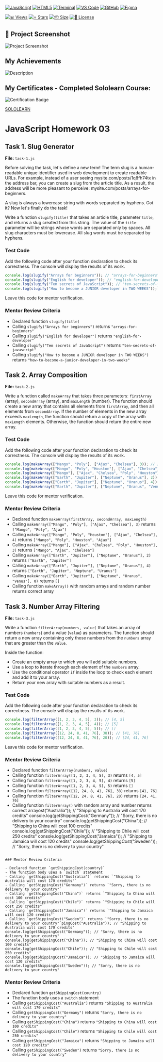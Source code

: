 <!-- AUTOGEN:STATS -->
[![JavaScript](https://img.shields.io/badge/JavaScript-F7DF1E?style=for-the-badge&logo=javascript&logoColor=black)](https://developer.mozilla.org/en-US/docs/Web/JavaScript) [![HTML5](https://img.shields.io/badge/HTML5-E34F26?style=for-the-badge&logo=html5&logoColor=white)](https://developer.mozilla.org/en-US/docs/Web/HTML) [![Terminal](https://img.shields.io/badge/mac%20terminal-000000?style=for-the-badge&logo=apple&logoColor=white&labelColor=000000)](https://support.apple.com/guide/terminal/welcome/mac) [![VS Code](https://img.shields.io/badge/VS_Code-007ACC?style=for-the-badge&logo=visual-studio-code&logoColor=white)](https://code.visualstudio.com/) [![GitHub](https://img.shields.io/badge/GitHub-181717?style=for-the-badge&logo=github&logoColor=white)](https://github.com/) [![Figma](https://img.shields.io/badge/Figma-F24E1E?style=for-the-badge&logo=figma&logoColor=white)](https://www.figma.com/)

[![📊 Views](https://img.shields.io/endpoint?url=https://raw.githubusercontent.com/VuToV-Mykola/goit-js-hw-03/main/assets/db/visitors-badge.json)](https://github.com/VuToV-Mykola/goit-js-hw-03/graphs/traffic)
[![⭐ Stars](https://img.shields.io/endpoint?url=https://raw.githubusercontent.com/VuToV-Mykola/goit-js-hw-03/main/assets/db/likes-badge.json)](https://github.com/VuToV-Mykola/goit-js-hw-03/actions/workflows/screenshot-and-visitor.yaml)
[![📦 Size](https://img.shields.io/endpoint?url=https://raw.githubusercontent.com/VuToV-Mykola/goit-js-hw-03/main/assets/db/repo-size.json)](https://github.com/VuToV-Mykola/goit-js-hw-03)
[![📄 License](https://img.shields.io/endpoint?url=https://raw.githubusercontent.com/VuToV-Mykola/goit-js-hw-03/main/assets/db/repo-license.json)](https://github.com/VuToV-Mykola/goit-js-hw-03/blob/main/LICENSE)

## 📸 Project Screenshot
![Project Screenshot](./assets/screenshot.png)
<!-- END:AUTOGEN -->

## My Achievements

![Description](./assets/head.jpg) <!-- ![Description](./assets/hw-05.jpg) -->

## My Certificates - Completed Sololearn Course:

![Certification Badge](./assets/certificat.jpg)

[SOLOLEARN](https://www.sololearn.com/certificates/CT-VJXN3HQH)

# JavaScript Homework 03

## Task 1. Slug Generator

**File:** `task-1.js`

Before solving the task, let's define a new term!
The term slug is a human-readable unique identifier used in web development to create readable URLs.
For example, instead of a user seeing mysite.com/posts/1q8fh74tx in the address bar, you can create a slug from the article title. As a result, the address will be more pleasant to perceive: mysite.com/posts/arrays-for-beginners.

A slug is always a lowercase string with words separated by hyphens.
Got it? Now let's finally do the task!

Write a function `slugify(title)` that takes an article title, parameter `title`, and returns a slug created from this string.
The value of the `title` parameter will be strings whose words are separated only by spaces.
All slug characters must be lowercase.
All slug words must be separated by hyphens.

### Test Code

Add the following code after your function declaration to check its correctness. The console will display the results of its work.

```javascript
console.log(slugify("Arrays for beginners")); // "arrays-for-beginners"
console.log(slugify("English for developer")); // "english-for-developer"
console.log(slugify("Ten secrets of JavaScript")); // "ten-secrets-of-javascript"
console.log(slugify("How to become a JUNIOR developer in TWO WEEKS")); // "how-to-become-a-junior-developer-in-two-weeks"
```

Leave this code for mentor verification.

### Mentor Review Criteria

- Declared function `slugify(title)`
- Calling `slugify("Arrays for beginners")` returns `"arrays-for-beginners"`
- Calling `slugify("English for developer")` returns `"english-for-developer"`
- Calling `slugify("Ten secrets of JavaScript")` returns `"ten-secrets-of-javascript"`
- Calling `slugify("How to become a JUNIOR developer in TWO WEEKS")` returns `"how-to-become-a-junior-developer-in-two-weeks"`

## Task 2. Array Composition

**File:** `task-2.js`

Write a function called `makeArray` that takes three parameters: `firstArray` (array), `secondArray` (array), and `maxLength` (number). The function should create a new array that contains all elements from `firstArray`, and then all elements from `secondArray`.
If the number of elements in the new array exceeds `maxLength`, the function should return a copy of the array with `maxLength` elements.
Otherwise, the function should return the entire new array.

### Test Code

Add the following code after your function declaration to check its correctness. The console will display the results of its work.

```javascript
console.log(makeArray(["Mango", "Poly"], ["Ajax", "Chelsea"], 3)); // ["Mango", "Poly", "Ajax"]
console.log(makeArray(["Mango", "Poly", "Houston"], ["Ajax", "Chelsea"], 4)); // ["Mango", "Poly", "Houston", "Ajax"]
console.log(makeArray(["Mango"], ["Ajax", "Chelsea", "Poly", "Houston"], 3)); // ["Mango", "Ajax", "Chelsea"]
console.log(makeArray(["Earth", "Jupiter"], ["Neptune", "Uranus"], 2)); // ["Earth", "Jupiter"]
console.log(makeArray(["Earth", "Jupiter"], ["Neptune", "Uranus"], 4)); // ["Earth", "Jupiter", "Neptune", "Uranus"]
console.log(makeArray(["Earth", "Jupiter"], ["Neptune", "Uranus", "Venus"], 0)); // []
```

Leave this code for mentor verification.

### Mentor Review Criteria

- Declared function `makeArray(firstArray, secondArray, maxLength)`
- Calling `makeArray(["Mango", "Poly"], ["Ajax", "Chelsea"], 3)` returns `["Mango", "Poly", "Ajax"]`
- Calling `makeArray(["Mango", "Poly", "Houston"], ["Ajax", "Chelsea"], 4)` returns `["Mango", "Poly", "Houston", "Ajax"]`
- Calling `makeArray(["Mango"], ["Ajax", "Chelsea", "Poly", "Houston"], 3)` returns `["Mango", "Ajax", "Chelsea"]`
- Calling `makeArray(["Earth", "Jupiter"], ["Neptune", "Uranus"], 2)` returns `["Earth", "Jupiter"]`
- Calling `makeArray(["Earth", "Jupiter"], ["Neptune", "Uranus"], 4)` returns `["Earth", "Jupiter", "Neptune", "Uranus"]`
- Calling `makeArray(["Earth", "Jupiter"], ["Neptune", "Uranus", "Venus"], 0)` returns `[]`
- Calling function `makeArray()` with random arrays and random number returns correct array

## Task 3. Number Array Filtering

**File:** `task-3.js`

Write a function `filterArray(numbers, value)` that takes an array of numbers (`numbers`) and a value (`value`) as parameters. The function should return a new array containing only those numbers from the `numbers` array that are greater than the `value`.

Inside the function:
- Create an empty array to which you will add suitable numbers.
- Use a loop to iterate through each element of the `numbers` array.
- Use the conditional operator `if` inside the loop to check each element and add it to your array.
- Return your new array with suitable numbers as a result.

### Test Code

Add the following code after your function declaration to check its correctness. The console will display the results of its work.

```javascript
console.log(filterArray([1, 2, 3, 4, 5], 3)); // [4, 5]
console.log(filterArray([1, 2, 3, 4, 5], 4)); // [5]
console.log(filterArray([1, 2, 3, 4, 5], 5)); // []
console.log(filterArray([12, 24, 8, 41, 76], 38)); // [41, 76]
console.log(filterArray([12, 24, 8, 41, 76], 20)); // [24, 41, 76]
```

Leave this code for mentor verification.

### Mentor Review Criteria

- Declared function `filterArray(numbers, value)`
- Calling function `filterArray([1, 2, 3, 4, 5], 3)` returns `[4, 5]`
- Calling function `filterArray([1, 2, 3, 4, 5], 4)` returns `[5]`
- Calling function `filterArray([1, 2, 3, 4, 5], 5)` returns `[]`
- Calling function `filterArray([12, 24, 8, 41, 76], 38)` returns `[41, 76]`
- Calling function `filterArray([12, 24, 8, 41, 76], 20)` returns `[24, 41, 76]`
- Calling function `filterArray()` with random array and number returns correct arrayost("Australia")); // "Shipping to Australia will cost 170 credits"
console.log(getShippingCost("Germany")); // "Sorry, there is no delivery to your country"
console.log(getShippingCost("China")); // "Shipping to China will cost 100 credits"
console.log(getShippingCost("Chile")); // "Shipping to Chile will cost 250 credits"
console.log(getShippingCost("Jamaica")); // "Shipping to Jamaica will cost 120 credits"
console.log(getShippingCost("Sweden")); // "Sorry, there is no delivery to your country"
```

### Mentor Review Criteria

- Declared function `getShippingCost(country)`
- The function body uses a `switch` statement
- Calling `getShippingCost("Australia")` returns `"Shipping to Australia will cost 170 credits"`
- Calling `getShippingCost("Germany")` returns `"Sorry, there is no delivery to your country"`
- Calling `getShippingCost("China")` returns `"Shipping to China will cost 100 credits"`
- Calling `getShippingCost("Chile")` returns `"Shipping to Chile will cost 250 credits"`
- Calling `getShippingCost("Jamaica")` returns `"Shipping to Jamaica will cost 120 credits"`
- Calling `getShippingCost("Sweden")` returns `"Sorry, there is no delivery to your country"`pingCost("Australia")); // "Shipping to Australia will cost 170 credits"
console.log(getShippingCost("Germany")); // "Sorry, there is no delivery to your country"
console.log(getShippingCost("China")); // "Shipping to China will cost 100 credits"
console.log(getShippingCost("Chile")); // "Shipping to Chile will cost 250 credits"
console.log(getShippingCost("Jamaica")); // "Shipping to Jamaica will cost 120 credits"
console.log(getShippingCost("Sweden")); // "Sorry, there is no delivery to your country"
```

### Mentor Review Criteria

- Declared function `getShippingCost(country)`
- The function body uses a `switch` statement
- Calling `getShippingCost("Australia")` returns `"Shipping to Australia will cost 170 credits"`
- Calling `getShippingCost("Germany")` returns `"Sorry, there is no delivery to your country"`
- Calling `getShippingCost("China")` returns `"Shipping to China will cost 100 credits"`
- Calling `getShippingCost("Chile")` returns `"Shipping to Chile will cost 250 credits"`
- Calling `getShippingCost("Jamaica")` returns `"Shipping to Jamaica will cost 120 credits"`
- Calling `getShippingCost("Sweden")` returns `"Sorry, there is no delivery to your country"`
